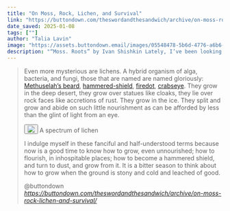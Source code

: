 ```yaml
---
title: "On Moss, Rock, Lichen, and Survival"
link: "https://buttondown.com/theswordandthesandwich/archive/on-moss-rock-lichen-and-survival/"
date_saved: 2025-01-08
tags: [""]
author: "Talia Lavin"
image: "https://assets.buttondown.email/images/05548478-5b6d-4776-a6b6-f760cd8ee3df.jpeg"
description: "“Moss. Roots” by Ivan Shishkin Lately, I’ve been looking at the life cycle of moss. I found myself instantly lost in a thicket of botanical terminology—from..."
---
```



<blockquote class="quoteback" darkmode="" data-title="On%20Moss%2C%20Rock%2C%20Lichen%2C%20and%20Survival" data-author="@buttondown" cite="https://buttondown.com/theswordandthesandwich/archive/on-moss-rock-lichen-and-survival/">
<p dir="ltr">Even more mysterious are lichens. A hybrid organism of alga, bacteria, and fungi, those that are named are named gloriously: <a href="https://en.wikipedia.org/wiki/Dolichousnea_longissima?utm_source=theswordandthesandwich&amp;utm_medium=email&amp;utm_campaign=on-moss-rock-lichen-and-survival#/media/File:Lichen_Dolichousnea_longissima_IMG_4844.JPG" rel="noopener" target="_blank">Methuselah’s beard</a>, <a href="https://en.wikipedia.org/wiki/Parmelia_sulcata?utm_source=theswordandthesandwich&amp;utm_medium=email&amp;utm_campaign=on-moss-rock-lichen-and-survival#/media/File:Parmelia_sulcata_-_Lindsey.jpg" rel="noopener" target="_blank">hammered-shield</a>, <a href="https://en.wikipedia.org/wiki/Polycauliona_bolacina?utm_source=theswordandthesandwich&amp;utm_medium=email&amp;utm_campaign=on-moss-rock-lichen-and-survival#/media/File:Caloplaca_bolacina_-_Flickr_-_pellaea.jpg" rel="noopener" target="_blank">firedot</a>, <a href="https://en.wikipedia.org/wiki/Ochrolechia?utm_source=theswordandthesandwich&amp;utm_medium=email&amp;utm_campaign=on-moss-rock-lichen-and-survival#/media/File:Ochrolechia_trochophora_-_Flickr_-_pellaea.jpg" rel="noopener" target="_blank">crabseye</a>. They grow in the deep desert, they grow over statues like cloaks, they lie over rock faces like accretions of rust. They grow in the ice. They split and grow and abide on such little nourishment as can be afforded by less than the glint of light from an eye.&nbsp;</p>
<button class="lightbox-button" aria-haspopup="dialog"><img draggable="false" src="https://assets.buttondown.email/images/436c23a9-8314-4d57-8c48-a13cd636fb6a.jpg?w=960&amp;fit=max"></button>
A spectrum of lichen
<p dir="ltr">I indulge myself in these fanciful and half-understood terms because now is a good time to know how to grow, even unnourished; how to flourish, in inhospitable places; how to become a hammered shield, and turn to dust, and grow from it. It is a bitter season to think about how to grow when the ground is stony and cold and leached of good.</p>
<footer>@buttondown<cite> <a href="https://buttondown.com/theswordandthesandwich/archive/on-moss-rock-lichen-and-survival/">https://buttondown.com/theswordandthesandwich/archive/on-moss-rock-lichen-and-survival/</a></cite></footer>
</blockquote><script note="" src="https://cdn.jsdelivr.net/gh/Blogger-Peer-Review/quotebacks@1/quoteback.js"></script>